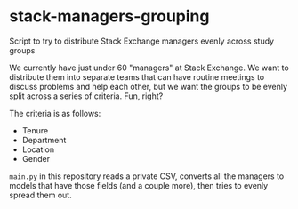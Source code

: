 # stack-managers-grouping
Script to try to distribute Stack Exchange managers evenly across study groups

We currently have just under 60 "managers" at Stack Exchange. We want to distribute them into separate teams that can have routine meetings to discuss problems and help each other, but we want the groups to be evenly split across a series of criteria. Fun, right?

The criteria is as follows:

- Tenure
- Department
- Location
- Gender

`main.py` in this repository reads a private CSV, converts all the managers to models that have those fields (and a couple more), then tries to evenly spread them out.
